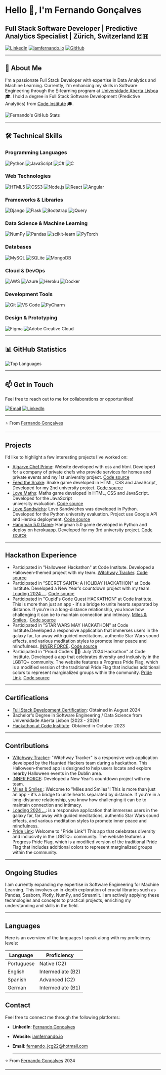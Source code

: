 <!---
Goncalves95/Goncalves95 is a ✨ special ✨ repository because its `README.md` (this file) appears on your GitHub profile.
You can click the Preview link to take a look at your changes.
--->
# Hello 👋, I'm Fernando Gonçalves

## Full Stack Software Developer | Predictive Analytics Specialist | Zürich, Switzerland 🇨🇭

[![LinkedIn](https://img.shields.io/badge/LinkedIn-0077B5?style=for-the-badge&logo=linkedin&logoColor=white)](https://www.linkedin.com/in/fernando-goncalves2202/)
[![iamfernando.io](https://img.shields.io/badge/My_Website-333?style=for-the-badge&logo=google-chrome&logoColor=white)](https://iamfernando.io)
[![GitHub](https://img.shields.io/badge/GitHub-100000?style=for-the-badge&logo=github&logoColor=white)](https://github.com/Goncalves95?tab=repositories)

---

## 🚀 About Me

I'm a passionate Full Stack Developer with expertise in Data Analytics and Machine Learning. Currently, I'm enhancing my skills in Software Engineering through the E-learning program at [Universidade Aberta Lisboa](https://portal.uab.pt/) 🎓. I hold a degree in Full Stack Software Development (Predictive Analytics) from [Code Institute](https://codeinstitute.net/global/) 🎓.

![Fernando's GitHub Stats](https://github-readme-stats.vercel.app/api?username=Goncalves95&theme=react&show_icons=true)

---

## 🛠️ Technical Skills

### Programming Languages
![Python](https://img.shields.io/badge/Python%20-%23004D7A.svg?&style=for-the-badge&logo=python&logoColor=ffdf76)
![JavaScript](https://img.shields.io/badge/JavaScript%20-%23323330.svg?&style=for-the-badge&logo=JavaScript&logoColor=F7DF1E)
![C#](https://img.shields.io/badge/c%23-%23239120.svg?style=for-the-badge&logo=csharp&logoColor=white)
![C](https://img.shields.io/badge/C-00599C?style=for-the-badge&logo=c&logoColor=white)

### Web Technologies
![HTML5](https://img.shields.io/badge/HTML5%20-%23E34F26.svg?&style=for-the-badge&logo=HTML5&logoColor=FFFFFF)
![CSS3](https://img.shields.io/badge/CSS3%20-%231572B6.svg?&style=for-the-badge&logo=CSS3&logoColor=FFFFFF)
![Node.js](https://img.shields.io/badge/Node%20js-339933?style=for-the-badge&logo=nodedotjs&logoColor=white)
![React](https://img.shields.io/badge/React-20232A?style=for-the-badge&logo=react&logoColor=61DAFB)
![Angular](https://img.shields.io/badge/Angular-DD0031?style=for-the-badge&logo=angular&logoColor=white)

### Frameworks & Libraries
![Django](https://img.shields.io/badge/Django-092E20?style=for-the-badge&logo=django&logoColor=green)
![Flask](https://img.shields.io/badge/Flask-000000?style=for-the-badge&logo=flask&logoColor=white)
![Bootstrap](https://img.shields.io/badge/Bootstrap-563D7C?style=for-the-badge&logo=bootstrap&logoColor=white)
![jQuery](https://img.shields.io/badge/jQuery-0769AD?style=for-the-badge&logo=jquery&logoColor=white)

### Data Science & Machine Learning
![NumPy](https://img.shields.io/badge/numpy-%23013243.svg?style=for-the-badge&logo=numpy&logoColor=white)
![Pandas](https://img.shields.io/badge/pandas-%23150458.svg?style=for-the-badge&logo=pandas&logoColor=white)
![scikit-learn](https://img.shields.io/badge/scikit--learn-%23F7931E.svg?style=for-the-badge&logo=scikit-learn&logoColor=white)
![PyTorch](https://img.shields.io/badge/PyTorch-%23EE4C2C.svg?style=for-the-badge&logo=PyTorch&logoColor=white)

### Databases
![MySQL](https://img.shields.io/badge/MySQL%20-%2300758F.svg?&style=for-the-badge&logo=MySQL&logoColor=FFFFFF)
![SQLite](https://img.shields.io/badge/SQLite%20-%23003B57.svg?&style=for-the-badge&logo=SQLite&logoColor=FFFFFF)
![MongoDB](https://img.shields.io/badge/MongoDB-%234ea94b.svg?style=for-the-badge&logo=mongodb&logoColor=white)

### Cloud & DevOps
![AWS](https://img.shields.io/badge/AWS-%23FF9900.svg?style=for-the-badge&logo=amazon-aws&logoColor=white)
![Azure](https://img.shields.io/badge/azure-%230072C6.svg?style=for-the-badge&logo=microsoftazure&logoColor=white)
![Heroku](https://img.shields.io/badge/heroku-%23430098.svg?style=for-the-badge&logo=heroku&logoColor=white)
![Docker](https://img.shields.io/badge/docker-%230db7ed.svg?style=for-the-badge&logo=docker&logoColor=white)

### Development Tools
![Git](https://img.shields.io/badge/Git%20-%23302F2F.svg?&style=for-the-badge&logo=Git&logoColor=F05032)
![VS Code](https://img.shields.io/badge/VS%20Code-0078d7.svg?style=for-the-badge&logo=visual-studio-code&logoColor=white)
![PyCharm](https://img.shields.io/badge/pycharm-143?style=for-the-badge&logo=pycharm&logoColor=black&color=black&labelColor=green)

### Design & Prototyping
![Figma](https://img.shields.io/badge/figma-%23F24E1E.svg?style=for-the-badge&logo=figma&logoColor=white)
![Adobe Creative Cloud](https://img.shields.io/badge/Adobe%20Creative%20Cloud-DA1F26.svg?style=for-the-badge&logo=Adobe%20Creative%20Cloud&logoColor=white)

---

## 📊 GitHub Statistics

![Top Languages](https://github-readme-stats.vercel.app/api/top-langs/?username=goncalves95&layout=compact&theme=react)

---

## 📫 Get in Touch

Feel free to reach out to me for collaborations or opportunities!

[![Email](https://img.shields.io/badge/Email-D14836?style=for-the-badge&logo=gmail&logoColor=white)](mailto:your-email@example.com)
[![LinkedIn](https://img.shields.io/badge/LinkedIn-0077B5?style=for-the-badge&logo=linkedin&logoColor=white)](https://www.linkedin.com/in/fernando-goncalves2202/)

---

⭐️ From [Fernando Gonçalves](https://github.com/Goncalves95)
<hr>

## Projects
I'd like to highlight a few interesting projects I've worked on:
- [Algarve Chef Prime](https://goncalves95.github.io/Algarve_Chef_Prime/): Website developed with css and html. Developed for a company of private chefs who provide services for homes and private events and my 1st university project. [Code source](https://github.com/Goncalves95/Algarve_Chef_Prime)
- [Feed the Snake](https://goncalves95.github.io/snake_game/): Snake game developed in HTML, CSS and JavaScript, Developed for my 2nd university project. [Code source](https://github.com/Goncalves95/snake_game)
- [Love Maths](https://goncalves95.github.io/love-maths/): Maths game developed in HTML, CSS and JavaScript. Developed for the JavaScript  
 university evaluation. [Code source](https://github.com/Goncalves95/love-maths)
- [Love Sandwichs](love-sandwiches50-20c2d4696594.herokuapp.com/): Love Sandwiches was developed in Python. Developed for the Python university evaluation. Project use Google API and Heroku deployment. [Code source](https://github.com/Goncalves95/LoveSandwiches)
- [Hangman 5.0 Game](https://hangman50-78a96d76c638.herokuapp.com/): Hangman 5.0 game developed in Python and deploy on herokuapp. Developed for my 3rd university project. [Code source](https://github.com/Goncalves95/Hangman-5.0)

<hr>

## Hackathon Experience
- Participated in "Halloween Hackathon" at Code Institute. Developed a Halloween-themed project with my team. [Witchway Tracker](https://sasantazayoni.github.io/PhantomForge/). [Code source](https://github.com/Goncalves95/PhantomForge)
- Participated in "SECRET SANTA: A HOLIDAY HACKATHON" at Code Institute. Developed a New Year's countdown project with my team. [Loading 2024 ...](https://yoda-app-48cdcbb359cb.herokuapp.com/). [Code source](https://github.com/Goncalves95/new-years-countdown)
- Participated in "Cupid's Code Quest HACKATHON" at Code Institute. This is more than just an app - it's a bridge to unite hearts separated by distance. If you're in a long-distance relationship, you know how challenging it can be to maintain connection and intimacy. [Miles & Smiles ](https://miles-and-smiles-03ded9dd0f57.herokuapp.com/). [Code source](https://github.com/Goncalves95/the-love-bugs?tab=readme-ov-file)
- Participated in "STAR WARS MAY HACKATHON" at Code Institute.Developed a responsive application that immerses users in the galaxy far, far away with guided meditations, authentic Star Wars sound effects, and various meditation styles to promote inner peace and mindfulness. [INNER FORCE](https://nacht-falter.github.io/new-years-countdown/index.html). [Code source](https://github.com/Goncalves95/star-wars-hackathon-2024)
- Participated in "Proud Coders 🏳️‍🌈: July 2024 Hackathon" at Code Institute. Developed a app that celebrates diversity and inclusivity in the LGBTQ+ community. The website features a Progress Pride Flag, which is a modified version of the traditional Pride Flag that includes additional colors to represent marginalized groups within the community. [Pride Link](https://goncalves95.github.io/rainbow_Devs/). [Code source](https://github.com/Goncalves95/rainbow_Devs/)

<hr>

## Certifications
- [Full Stack Development Certification](https://www.credential.net/9d3b1d62-d3d5-4d8a-812d-2614f9005c35): Obtained in August 2024
-  Bachelor's Degree in Software Engineering / Data Science from Universidade Aberta Lisbon (2023 - 2026)
- [Hackathon at Code Institute](https://eu.badgr.com/public/assertions/DcuxCkL4TLCgbJF4cri27Q): Obtained in Octuber 2023

<hr>

## Contributions
- [Witchway Tracker](https://sasantazayoni.github.io/PhantomForge/): "Witchway Tracker" is a responsive web application developed by the Haunted Hackers team during a hackathon. This Halloween-themed app is designed to help users locate and explore nearby Halloween events in the Dublin area.
- [INNER FORCE](https://yoda-app-48cdcbb359cb.herokuapp.com/): Developed a New Year's countdown project with my team.
- [Miles & Smiles ](https://miles-and-smiles-03ded9dd0f57.herokuapp.com/): Welcome to "Miles and Smiles"! This is more than just an app - it's a bridge to unite hearts separated by distance. If you're in a long-distance relationship, you know how challenging it can be to maintain connection and intimacy.
- [Loading 2024 ...](https://nacht-falter.github.io/new-years-countdown/index.html): is a responsive application that immerses users in the galaxy far, far away with guided meditations, authentic Star Wars sound effects, and various meditation styles to promote inner peace and mindfulness.
- [Pride Link](https://goncalves95.github.io/rainbow_Devs/): Welcome to "Pride Link"! This app that celebrates diversity and inclusivity in the LGBTQ+ community. The website features a Progress Pride Flag, which is a modified version of the traditional Pride Flag that includes additional colors to represent marginalized groups within the community.

<hr>

## Ongoing Studies

I am currently expanding my expertise in Software Engineering for Machine Learning. This involves an in-depth exploration of crucial libraries such as Pandas, Seaborn, Plotly, NumPy, and Streamlit. I am actively applying these technologies and concepts to practical projects, enriching my understanding and skills in the field.

<hr>

## Languages

Here is an overview of the languages I speak along with my proficiency levels:

| Language       | Proficiency      |
| -------------- | -----------------|
| Portuguese     | Native (C2)      |
| English        | Intermediate (B2)|
| Spanish        | Advanced (C2)    |
| German         | Intermediate (B1)|

## Contact

Feel free to connect me through the following platforms:

- **LinkedIn**: [Fernando Goncalves](https://www.linkedin.com/in/fernando-goncalves2202)
- **Website**: [iamfernando.io](http://www.iamfernando.io)
- **Email**: [fernando_jcg22@hotmail.com](mailto:fernando_jcg22@hotmail.com)

  ---

⭐️ From [Fernando Gonçalves](https://github.com/Goncalves95) 2024
<hr>


